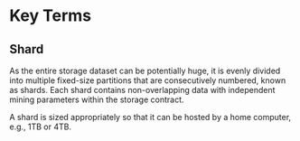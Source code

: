 # Key Terms

## Shard

As the entire storage dataset can be potentially huge, it is evenly divided into multiple fixed-size partitions that are consecutively numbered, known as shards. Each shard contains non-overlapping data with independent mining parameters within the storage contract.

A shard is sized appropriately so that it can be hosted by a home computer, e.g., 1TB or 4TB.&#x20;
